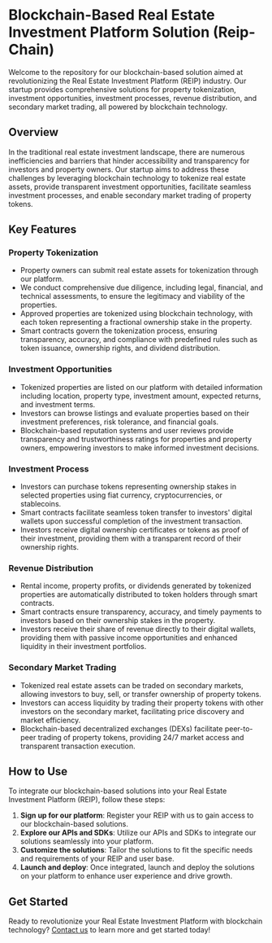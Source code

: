 # Blockchain-Based Real Estate Investment Platform Solution (Reip-Chain)

Welcome to the repository for our blockchain-based solution aimed at revolutionizing the Real Estate Investment Platform (REIP) industry. Our startup provides comprehensive solutions for property tokenization, investment opportunities, investment processes, revenue distribution, and secondary market trading, all powered by blockchain technology.

## Overview

In the traditional real estate investment landscape, there are numerous inefficiencies and barriers that hinder accessibility and transparency for investors and property owners. Our startup aims to address these challenges by leveraging blockchain technology to tokenize real estate assets, provide transparent investment opportunities, facilitate seamless investment processes, and enable secondary market trading of property tokens.

## Key Features

### Property Tokenization

- Property owners can submit real estate assets for tokenization through our platform.
- We conduct comprehensive due diligence, including legal, financial, and technical assessments, to ensure the legitimacy and viability of the properties.
- Approved properties are tokenized using blockchain technology, with each token representing a fractional ownership stake in the property.
- Smart contracts govern the tokenization process, ensuring transparency, accuracy, and compliance with predefined rules such as token issuance, ownership rights, and dividend distribution.

### Investment Opportunities

- Tokenized properties are listed on our platform with detailed information including location, property type, investment amount, expected returns, and investment terms.
- Investors can browse listings and evaluate properties based on their investment preferences, risk tolerance, and financial goals.
- Blockchain-based reputation systems and user reviews provide transparency and trustworthiness ratings for properties and property owners, empowering investors to make informed investment decisions.

### Investment Process

- Investors can purchase tokens representing ownership stakes in selected properties using fiat currency, cryptocurrencies, or stablecoins.
- Smart contracts facilitate seamless token transfer to investors' digital wallets upon successful completion of the investment transaction.
- Investors receive digital ownership certificates or tokens as proof of their investment, providing them with a transparent record of their ownership rights.

### Revenue Distribution

- Rental income, property profits, or dividends generated by tokenized properties are automatically distributed to token holders through smart contracts.
- Smart contracts ensure transparency, accuracy, and timely payments to investors based on their ownership stakes in the property.
- Investors receive their share of revenue directly to their digital wallets, providing them with passive income opportunities and enhanced liquidity in their investment portfolios.

### Secondary Market Trading

- Tokenized real estate assets can be traded on secondary markets, allowing investors to buy, sell, or transfer ownership of property tokens.
- Investors can access liquidity by trading their property tokens with other investors on the secondary market, facilitating price discovery and market efficiency.
- Blockchain-based decentralized exchanges (DEXs) facilitate peer-to-peer trading of property tokens, providing 24/7 market access and transparent transaction execution.

## How to Use

To integrate our blockchain-based solutions into your Real Estate Investment Platform (REIP), follow these steps:

1. **Sign up for our platform**: Register your REIP with us to gain access to our blockchain-based solutions.
2. **Explore our APIs and SDKs**: Utilize our APIs and SDKs to integrate our solutions seamlessly into your platform.
3. **Customize the solutions**: Tailor the solutions to fit the specific needs and requirements of your REIP and user base.
4. **Launch and deploy**: Once integrated, launch and deploy the solutions on your platform to enhance user experience and drive growth.

## Get Started

Ready to revolutionize your Real Estate Investment Platform with blockchain technology? [Contact us](mailto:contact@blockchainreip.com) to learn more and get started today!
